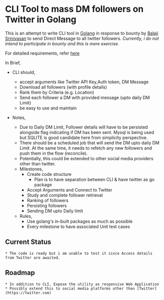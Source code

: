 # CLI Tool to mass DM followers on  Twitter in Golang

This is an attempt to write CLI tool in [Golang](https://golang.org) in response to bounty by [Balaji Srinivasan](https://twitter.com/balajis/status/1271945241881268224?s=20) to send Direct Message to all twitter followers. *Currently, i do not intend to participate in bounty and this is mere exercise.*

For detailed requirements, refer [here](https://github.com/balajis/twitter-export)

In Brief,

* CLI should,
    * accept arguments like Twitter API Key,Auth token, DM Message
    * Download all followers (with profile details)
    * Rank them by Criteria (e.g. Location)
    * Send each follower a DM with provided message (upto daily DM Limit)
    * be easy to use and maintain

* Notes,
    * Due to Daily DM Limit, Follower details will have to be persisted alongside flag indicating if DM has been sent. Mysql is being used but SQLITE is good candidate here from simplicity perspective.
    * There should be a scheduled job that will send the DM upto daily DM Limit. At the same time, it needs to refetch any new followers and push them in the flow (reconcile).
    * Potentially, this could be extended to other social media providers other than twitter.
    * Milestones,
        * Create code structure
            * Plan is to have separation between CLI & have twitter as go package
        * Accept Arguments and Connect to Twitter
        * Study and complete follower retrieval
        * Ranking of followers
        * Persisting followers
        * Sending DM upto Daily limit
    * Rules, 
        * Use golang's in-built packages as much as possible
        * Every milestone to have associated Unit test cases

## Current Status
    
    * The code is ready but i am unable to test it since Access details from Twitter are awaited. 

## Roadmap

    * In addition to CLI, Expose the utility as responsive Web Application
    * Possibly extend this to social media platforms other than [Twitter](https://twitter.com)
